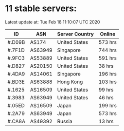 # 11 stable servers:

Latest update at: Tue Feb 18 11:10:07 UTC 2020

| ID | ASN | Server Country | Online |
| -- | --- | -------------- | ------ |
| #.D09B | AS174 | United States | 573 hrs |
| #.7F1D | AS63949 | Singapore | 744 hrs |
| #.9FC3 | AS53889 | United States | 591 hrs |
| #.D827 | AS20150 | United States | 38 hrs |
| #.4DA9 | AS14061 | Singapore | 196 hrs |
| #.BD3E | AS63888 | Hong Kong | 103 hrs |
| #.1625 | AS16509 | United States | 99 hrs |
| #.3983 | AS63949 | United States | 46 hrs |
| #.05ED | AS16509 | Japan | 199 hrs |
| #.2A79 | AS63949 | Japan | 573 hrs |
| #.CA8A | AS49392 | Russia | 13 hrs |

